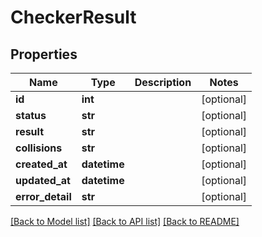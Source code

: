 # CheckerResult

## Properties
Name | Type | Description | Notes
------------ | ------------- | ------------- | -------------
**id** | **int** |  | [optional] 
**status** | **str** |  | [optional] 
**result** | **str** |  | [optional] 
**collisions** | **str** |  | [optional] 
**created_at** | **datetime** |  | [optional] 
**updated_at** | **datetime** |  | [optional] 
**error_detail** | **str** |  | [optional] 

[[Back to Model list]](../README.md#documentation-for-models) [[Back to API list]](../README.md#documentation-for-api-endpoints) [[Back to README]](../README.md)


